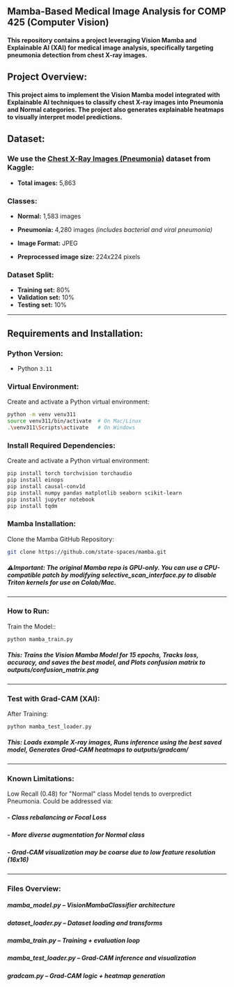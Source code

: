 ## Mamba-Based Medical Image Analysis for COMP 425 (Computer Vision)

#### This repository contains a project leveraging Vision Mamba and Explainable AI (XAI) for medical image analysis, specifically targeting pneumonia detection from chest X-ray images.

## Project Overview:

#### This project aims to implement the Vision Mamba model integrated with Explainable AI techniques to classify chest X-ray images into Pneumonia and Normal categories. The project also generates explainable heatmaps to visually interpret model predictions.

## Dataset:

### We use the [Chest X-Ray Images (Pneumonia)](https://www.kaggle.com/datasets/paultimothymooney/chest-xray-pneumonia) dataset from Kaggle:

- **Total images:** 5,863  

### Classes:
- **Normal:** 1,583 images  
- **Pneumonia:** 4,280 images *(includes bacterial and viral pneumonia)*  

- **Image Format:** JPEG  
- **Preprocessed image size:** 224x224 pixels  

### Dataset Split:
- **Training set:** 80%  
- **Validation set:** 10%  
- **Testing set:** 10%  

---

## Requirements and Installation:

### Python Version:
- Python `3.11`

### Virtual Environment:

Create and activate a Python virtual environment:
```bash
python -m venv venv311
source venv311/bin/activate  # On Mac/Linux
.\venv311\Scripts\activate   # On Windows
```

### Install Required Dependencies:

Create and activate a Python virtual environment:
```bash
pip install torch torchvision torchaudio
pip install einops
pip install causal-conv1d
pip install numpy pandas matplotlib seaborn scikit-learn
pip install jupyter notebook
pip install tqdm
```

### Mamba Installation:

Clone the Mamba GitHub Repository:
```bash
git clone https://github.com/state-spaces/mamba.git
```
##### ⚠️Important: The original Mamba repo is GPU-only. You can use a CPU-compatible patch by modifying selective_scan_interface.py to disable Triton kernels for use on Colab/Mac.
---


### How to Run:

Train the Model::
```bash
python mamba_train.py
```
##### This: Trains the Vision Mamba Model for 15 epochs, Tracks loss, accuracy, and saves the best model, and Plots confusion matrix to outputs/confusion_matrix.png
---


### Test with Grad-CAM (XAI):

After Training:
```bash
python mamba_test_loader.py
```
##### This: Loads example X-ray images, Runs inference using the best saved model, Generates Grad-CAM heatmaps to outputs/gradcam/
---


### Known Limitations:
Low Recall (0.48) for "Normal" class
Model tends to overpredict Pneumonia. Could be addressed via:
##### - Class rebalancing or Focal Loss
##### - More diverse augmentation for Normal class
##### - Grad-CAM visualization may be coarse due to low feature resolution (16x16)
  ---


### Files Overview: 
##### mamba_model.py – VisionMambaClassifier architecture <br />
##### dataset_loader.py – Dataset loading and transforms <br />
##### mamba_train.py – Training + evaluation loop <br />
##### mamba_test_loader.py – Grad-CAM inference and visualization <br />
##### gradcam.py – Grad-CAM logic + heatmap generation <br />




